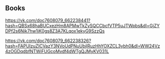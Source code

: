 ## Books

https://vk.com/doc7608079_662238441?hash=QBSx68haBUCxezHm8APMwTkZySQCCbcfVTP5uJTWpbs&dl=GjZYDPf2s6Nik7hw1jK0gs8Z3A7KLqox1ekyG9SzzQs

https://vk.com/doc7608079_662238326?hash=FAPUIzuZICVazY3NVoUdPNuUbjlRuzHhYOXZCL3ybh0&dl=WW24Vz4zOGDqdbfNTWiFUGcoMvdf4dWTgQJMyKV031L
